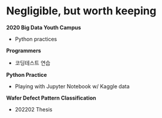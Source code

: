 # Negligible, but worth keeping

**2020 Big Data Youth Campus**
  - Python practices

**Programmers**
  - 코딩테스트 연습

**Python Practice**
  - Playing with Jupyter Notebook w/ Kaggle data

**Wafer Defect Pattern Classification**
  -  202202 Thesis
